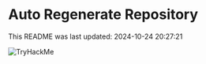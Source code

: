 # Auto Regenerate Repository

This README was last updated: 2024-10-24 20:27:21

 ![TryHackMe](https://tryhackme.com/badge/533634)